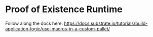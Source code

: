 # Proof of Existence Runtime

Follow along the docs here: https://docs.substrate.io/tutorials/build-application-logic/use-macros-in-a-custom-pallet/
